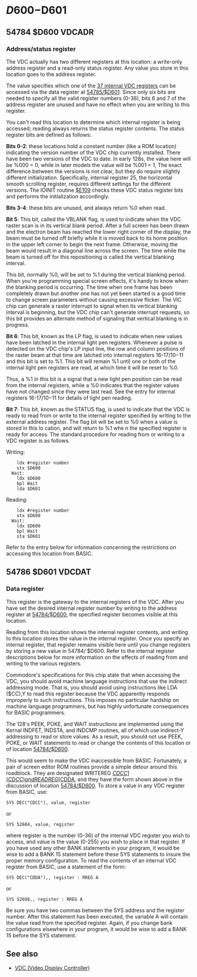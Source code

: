 # $D600-$D601

## 54784 $D600 VDCADR <a name="D600"></a>
### Address/status register

The VDC actually has two different registers at this location: a
write-only address register and a read-only status register. Any
value you store in this location goes to the address register.

The value specifies which one of the
[37 internal VDC registers](Vdc#vdcinternalregister)
can be accessed via the data register at [54785/$D601](#D601). Since
only six bits are needed to specify all the valid register numbers (0-36),
bits 6 and 7 of the address register are unused
and have no effect when you are writing to this register.

You can't read this location to determine which internal
register is being accessed; reading always returns the status
register contents. The status register bits are defined as
follows:

**Bits 0-2**: these locations hold a constant number (like a ROM
location) indicating the version number of the VDC chip currently installed. There have been two versions of the VDC to
date. In early 128s, the value here will be %000 = 0, while in
later models the value will be %001 = 1, The exact difference
between the versions is not clear, but they do require slightly
different initialization. Specifically, internal register 25, the
horizontal smooth scrolling register, requires different settings
for the different versions. The IOINIT routine [$E109](E109) checks
these VDC status register bits and performs the initialization
accordingly.

**Bits 3-4**: these bits are unused, and always return %0 when
read.

**Bit 5**: This bit, called the VBLANK flag, is used to indicate
when the VDC raster scan is in its vertical blank period. After
a full screen has been drawn and the electron beam has reached
the lower right corner of the display, the beam must be turned
off briefly while it is moved back to its home position in the
upper left corner to begin the next frame. Otherwise, moving
the beam would result in a diagonal line across the screen.
The time while the beam is turned off for this repositioning is
called the vertical blanking interval.

This bit, normally %0,
will be set to %1 during the vertical blanking period.
When you're programming special screen effects, it's
handy to know when the blanking period is occurring. The
time when one frame has been completely drawn but another
one has not yet been started is a good time to change screen
parameters without causing excessive flicker. The VIC chip can
generate a raster interrupt to signal when its vertical blanking
interval is beginning, but the VDC chip can't generate interrupt requests, so this bit provides an alternate method of signaling that vertical blanking is in progress.

**Bit 6**: This bit, known as the LP flag, is used to indicate when
new values have been latched in the internal light pen registers. Whenever a pulse is detected on the VDC chip's LP input
line, the row and column positions of the raster beam at that
time are latched into internal registers 16-17/$10-$11 and
this bit is set to %1. This bit will remain %1 until one or both
of the internal light pen registers are read, at which time it
will be reset to %0.

Thus, a %1 in this bit is a signal that a
new light pen position can be read from the internal registers,
while a %0 indicates that the register values have not changed
since they were last read. See the entry for internal registers
16-17/$10-$11 for details of light pen reading.

**Bit 7**: This bit, known as the STATUS flag, is used to indicate
that the VDC is ready to read from or write to the internal
register specified by writing to the external address register.
The flag bit will be set to %0 when a value is stored in this Io
cation, and will return to %1 whe n the specified register is
ready for access. The standard procedure for reading from or
writing to a VDC register is as follows.

Writing:
``` Assembly
    ldx #register number
    stx $D600
  Wait:
    ldx $D600
    bpl Wait
    lda $D601
```

Reading:
``` Assembly
    ldx #register number
    stx $D600
  Wait:
    ldx $D600
    bpl Wait
    sta $D601
```

Refer to the entry below for information concerning the
restrictions on accessing this location from BASIC.

## 54786 $D601 VDCDAT <a name="D601"></a>
### Data register

This register is the gateway to the internal registers of the
VDC. After you have set the desired internal register number
by writing to the address register at [54784/$D600](#D600), the specified
register becomes visible at this location.

Reading from this
location shows the internal register contents, and writing to
this location stores the value in the internal register. Once you
specify an internal register, that register remains visible here
until you change registers by storing a new value in 54784/
$D600. Refer to the internal register descriptions below for
more information on the effects of reading from and writing to
the various registers.

Commodore's specifications for this chip state that when
accessing the VDC, you should avoid machine language instructions
that use the indirect addressing mode. That is, you
should avoid using instructions like LDA ($CC),Y to read this
register because the VDC apparently responds improperly to
such instructions. This imposes no particular hardship on machine language
programmers, but has highly unfortunate consequences for BASIC programmers.

The 128's PEEK, POKE,
and WAIT instructions are implemented using the Kernal
INDFET, INDSTA, and INDCMP routines, all of which use indirect-Y
addressing to read or store values. As a result, you
should not use PEEK, POKE, or WAIT statements to read or
change the contents of this location or of location [54784/$D600](#D600).

This would seem to make the VDC inaccessible from
BASIC. Fortunately, a pair of screen editor ROM routines provide a
simple detour around this roadblock. They
are designated WRITEREG [$CDCC](CDCC) and READREG [$CDDA](CDDA),
and they have the form shown above in the discussion of location 
[54784/$D600](#D600).
To store a value in any VDC register from BASIC, use:
``` Basic
SYS DEC("CDCC"), value, register
```
or
``` Basic
SYS 52684, value, register
```
where register is the number (0-36) of the internal VDC register
you wish to access, and value is the value (0-255) you
wish to place in that register. If you have used any other
BANK statements in your program, it would be wise to add a
BANK 15 statement before these SYS statements to insure the
proper memory configuration.
To read the contents of an internal VDC register from
BASIC, use a statement of the form:
``` Basic
SYS DEC("CDDA"),, register : RREG A
```
or
``` Basic
SYS 52698,, register : RREG A
```
Be sure you have two commas between the SYS address and
the register number. After this statement has been executed,
the variable A will contain the value read from the specified
register. Again, if you change bank configurations elsewhere
in your program, it would be wise to add a BANK 15 before
the SYS statement.

## See also

* [VDC (Video Display Controller)](Vdc)
